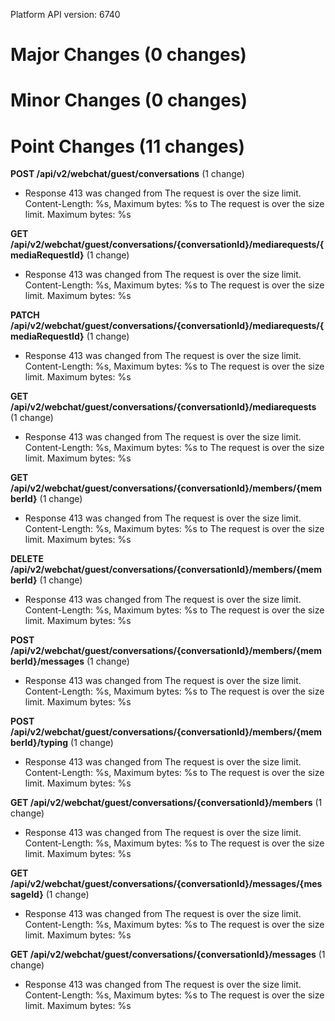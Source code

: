 Platform API version: 6740


# Major Changes (0 changes)


# Minor Changes (0 changes)


# Point Changes (11 changes)

**POST /api/v2/webchat/guest/conversations** (1 change)

* Response 413 was changed from The request is over the size limit. Content-Length: %s, Maximum bytes: %s to The request is over the size limit. Maximum bytes: %s

**GET /api/v2/webchat/guest/conversations/{conversationId}/mediarequests/{mediaRequestId}** (1 change)

* Response 413 was changed from The request is over the size limit. Content-Length: %s, Maximum bytes: %s to The request is over the size limit. Maximum bytes: %s

**PATCH /api/v2/webchat/guest/conversations/{conversationId}/mediarequests/{mediaRequestId}** (1 change)

* Response 413 was changed from The request is over the size limit. Content-Length: %s, Maximum bytes: %s to The request is over the size limit. Maximum bytes: %s

**GET /api/v2/webchat/guest/conversations/{conversationId}/mediarequests** (1 change)

* Response 413 was changed from The request is over the size limit. Content-Length: %s, Maximum bytes: %s to The request is over the size limit. Maximum bytes: %s

**GET /api/v2/webchat/guest/conversations/{conversationId}/members/{memberId}** (1 change)

* Response 413 was changed from The request is over the size limit. Content-Length: %s, Maximum bytes: %s to The request is over the size limit. Maximum bytes: %s

**DELETE /api/v2/webchat/guest/conversations/{conversationId}/members/{memberId}** (1 change)

* Response 413 was changed from The request is over the size limit. Content-Length: %s, Maximum bytes: %s to The request is over the size limit. Maximum bytes: %s

**POST /api/v2/webchat/guest/conversations/{conversationId}/members/{memberId}/messages** (1 change)

* Response 413 was changed from The request is over the size limit. Content-Length: %s, Maximum bytes: %s to The request is over the size limit. Maximum bytes: %s

**POST /api/v2/webchat/guest/conversations/{conversationId}/members/{memberId}/typing** (1 change)

* Response 413 was changed from The request is over the size limit. Content-Length: %s, Maximum bytes: %s to The request is over the size limit. Maximum bytes: %s

**GET /api/v2/webchat/guest/conversations/{conversationId}/members** (1 change)

* Response 413 was changed from The request is over the size limit. Content-Length: %s, Maximum bytes: %s to The request is over the size limit. Maximum bytes: %s

**GET /api/v2/webchat/guest/conversations/{conversationId}/messages/{messageId}** (1 change)

* Response 413 was changed from The request is over the size limit. Content-Length: %s, Maximum bytes: %s to The request is over the size limit. Maximum bytes: %s

**GET /api/v2/webchat/guest/conversations/{conversationId}/messages** (1 change)

* Response 413 was changed from The request is over the size limit. Content-Length: %s, Maximum bytes: %s to The request is over the size limit. Maximum bytes: %s
